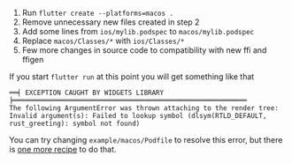
1. Run `flutter create --platforms=macos .`
2. Remove unnecessary new files created in step 2
3. Add some lines from `ios/mylib.podspec` to `macos/mylib.podspec`
4. Replace `macos/Classes/*` with `ios/Classes/*`
5. Few more changes in source code to compatibility with new ffi and ffigen

If you start `flutter run` at this point you will get something like that
```
══╡ EXCEPTION CAUGHT BY WIDGETS LIBRARY ╞═══════════════════════════════════════════════════════════
The following ArgumentError was thrown attaching to the render tree:
Invalid argument(s): Failed to lookup symbol (dlsym(RTLD_DEFAULT, rust_greeting): symbol not found)
```

You can try changing `example/macos/Podfile` to resolve this error, but there is 
[one more recipe](https://flutter.dev/docs/development/platform-integration/c-interop#compiled-dynamic-library-macos)
to do that.
